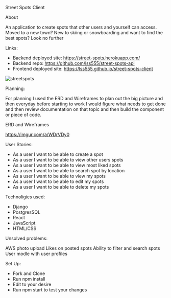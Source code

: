 Street Spots Client

About

An application to create spots that other users and yourself can access.  Moved to a new town? New to skiing or snowboarding and want to find the best spots? Look no further

Links:

- Backend deployed site: https://street-spots.herokuapp.com/
- Backend repo: https://github.com/lss555/street-spots-api
- Frontend deployed site: https://lss555.github.io/street-spots-client

![streetspots](https://user-images.githubusercontent.com/60980631/93805308-c990cc00-fc04-11ea-9db8-662d5ad65897.png)

Planning:

For planning I used the ERD and Wireframes to plan out the big picture and then everyday before starting to work I would figure what needs to get done and then review documentation on that topic and then build the component or piece of code.

ERD and Wireframes

https://imgur.com/a/WDrVDy0

User Stories:

- As a user I want to be able to create a spot
- As a user I want to be able to view other users spots
- As a user I want to be able to view most liked spots
- As a user I want to be able to search spot by location
- As a user I want to be able to view my spots
- As a user I want to be able to edit my spots
- As a user I want to be able to delete my spots

Technoligies used:

- Django
- PostgresSQL
- React
- JavaScript
- HTML/CSS

Unsolved problems:

AWS photo upload
Likes on posted spots
Ability to filter and search spots
User modle with user profiles

Set Up:

- Fork and Clone
- Run npm install
- Edit to your desire
- Run npm start to test your changes
